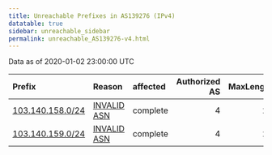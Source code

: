 ```yaml
---
title: Unreachable Prefixes in AS139276 (IPv4)
datatable: true
sidebar: unreachable_sidebar
permalink: unreachable_AS139276-v4.html
---
```


Data as of 2020-01-02 23:00:00 UTC


<div class="datatable-begin"></div>

| Prefix                                                     | Reason                                                                                                   | affected   |   Authorized AS |   MaxLength | Anchor                                       |   unreachable /24s |
|:-----------------------------------------------------------|:---------------------------------------------------------------------------------------------------------|:-----------|----------------:|------------:|:---------------------------------------------|-------------------:|
| [103.140.158.0/24](https://stat.ripe.net/103.140.158.0/24) | [INVALID ASN](https://rpki-validator.ripe.net/announcement-preview?asn=AS139276&prefix=103.140.158.0/24) | complete   |               4 |          24 | [APNIC](unreachable_APNIC_RPKI_Root-v4.html) |                  1 |
| [103.140.159.0/24](https://stat.ripe.net/103.140.159.0/24) | [INVALID ASN](https://rpki-validator.ripe.net/announcement-preview?asn=AS139276&prefix=103.140.159.0/24) | complete   |               4 |          24 | [APNIC](unreachable_APNIC_RPKI_Root-v4.html) |                  1 |

<div class="datatable-end"></div>